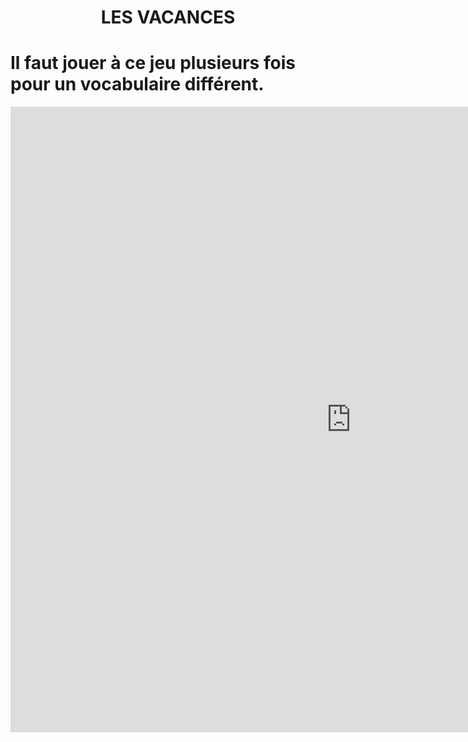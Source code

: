 <h1 align="center">
  <b style="color:dark green;">LES VACANCES</b><br>
</h1>

<h1 align="left">
  <b style="color:dark green;">Il faut jouer à ce jeu plusieurs fois pour un vocabulaire différent.</b><br>
</h1>
<iframe src="https://h5p.org/h5p/embed/405248" width="1090" height="1001" frameborder="0" allowfullscreen="allowfullscreen"></iframe><script src="https://h5p.org/sites/all/modules/h5p/library/js/h5p-resizer.js" charset="UTF-8"></script>
